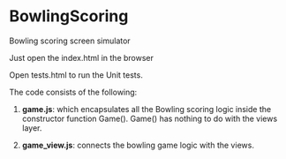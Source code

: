 # BowlingScoring
Bowling scoring screen simulator

Just open the index.html in the browser

Open tests.html to run the Unit tests.

The code consists of the following:

1. **game.js**: which encapsulates all the Bowling scoring logic inside the constructor function Game().
Game() has nothing to do with the views layer.

2. **game_view.js**: connects the bowling game logic with the views.

